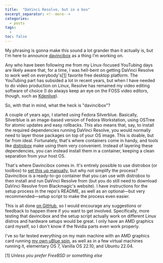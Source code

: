 ```yaml
---
title:  "DaVinci Resolve, but in a box"
excerpt_separator: <!--more-->
categories:
  - posts
tags:
  -
toc: false
---
```


My phrasing is gonna make this sound a lot grander than it actually is, but I'm here to announce [davincibox](https://github.com/zelikos/davincibox) as a thing I'm working on. <!--more-->

Any who have been following me from my Linux-focused YouTubing days are likely aware that, for a time, I was hell-bent on getting DaVinci Resolve to work well on everybody's[[1]](#1) favorite free desktop platform. The YouTubing part has subsided a lot in recent years, but when I have needed to do video production on Linux, Resolve has remained my video editing software of choice (I do always keep an eye on the FOSS video editors, though, such as [Kdenlive](https://kdenlive.org/)).

So, with that in mind, what the heck is "davincibox"?

A couple of years ago, I started using Fedora Silverblue. Basically, Silverblue is an image-based version of Fedora Workstation, using OSTree for atomic updates and easy rollbacks. This also means that, say, to install the required dependencies running DaVinci Resolve, you would normally need to layer those packages on top of your OS image. This is doable, but far from ideal. Fortunately, that's where containers come in handy, and tools like [distrobox](https://github.com/89luca89/distrobox) make using them very convenient. Instead of layering these dependencies, you can instead install them in a container, keeping a clean separation from your host OS. 

That's where Davincibox comes in. It's entirely possible to use distrobox (or toolbox) to [set this up manually](https://gist.github.com/bluesabre/8814afece711b0ca49de34c41e50b296), but why not simplify the process? Davincibox is a ready-to-go container that you can use with distrobox to then install and run DaVinci Resolve from (but you do still need to download DaVinci Resolve from Blackmagic's website). I have instructions for the setup process in the repo's README, as well as an optional—but very recommended—setup script to make the process even easier.

This is all done [on GitHub](https://github.com/zelikos/davincibox), so I would encourage any suggestions or feedback to happen there if you want to get involved. Specifically, more testing that davincibox and the setup script actually work on different Linux distros and hardware setups would be great. I only have an AMD graphics card myself, so I don't know if the Nvidia parts even work properly.

I've so far tested everything on my main machine with an AMD graphics card running [my own uBlue spin](https://github.com/zelikos/zeliblue), as well as in a few virtual machines running it, elementary OS 7, Vanilla OS 22.10, and Ubuntu 22.04.

 
<a id="1">[1]</a> *Unless you prefer FreeBSD or something else*